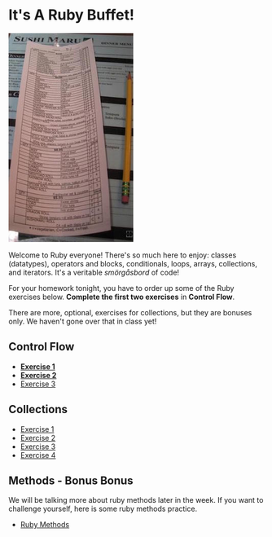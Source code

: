 # It's A Ruby Buffet!

![Sushi menu](assets/sushi-menu.jpg)

Welcome to Ruby everyone! There's so much here to enjoy: classes (datatypes),
operators and blocks, conditionals, loops, arrays, collections, and iterators.
It's a veritable *smörgåsbord* of code!

For your homework tonight, you have to order up some of the Ruby exercises 
below. **Complete the first two exercises** in 
**Control Flow**.

There are more, optional, exercises for collections, but they are bonuses only. We haven't gone over that in class yet!

## Control Flow

- **[Exercise 1](ruby_control_flow.md#exercise-1--help-me-obi-wan-kenobi)**
- **[Exercise 2](ruby_control_flow.md#exercise-2--youre-a-feisty-little-one)**
- [Exercise 3](ruby_control_flow.md#exercise-3--bounty-hunters--we-dont-need-that-scum)

## Collections

- [Exercise 1](ruby_collections.md#exercise-1--access-information-in-the-data-structure)
- [Exercise 2](ruby_collections.md#exercise-2--interact-with-the-data-in-the-structure)
- [Exercise 3](ruby_collections.md#exercise-3--add-and-remove-data-in-the-structure)
- [Exercise 4](ruby_collections.md#exercise-4--begin-working-with-the-data-structure)

## Methods - Bonus Bonus

We will be talking more about ruby methods later in the week.  If you want to challenge yourself, here is some ruby methods practice.

- [Ruby Methods](ruby_methods.md)

